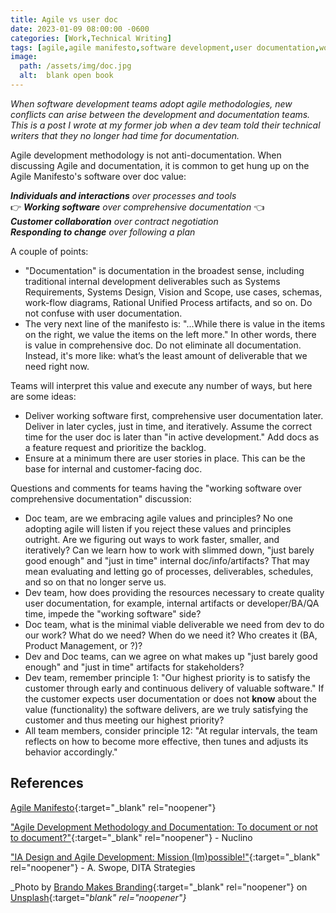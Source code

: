 ```yaml
---
title: Agile vs user doc
date: 2023-01-09 08:00:00 -0600
categories: [Work,Technical Writing]
tags: [agile,agile manifesto,software development,user documentation,work]  # TAG names should always be lowercase
image:  
  path: /assets/img/doc.jpg
  alt:  blank open book
---
```

<!-- excerpt -->
*When software development teams adopt agile methodologies, new conflicts can arise between the development and documentation teams. This is a post I wrote at my former job when a dev team told their technical writers that they no longer had time for documentation.*
  
Agile development methodology is not anti-documentation. When discussing Agile and documentation, it is common to get hung up on the Agile Manifesto's software over doc value:

***Individuals and interactions** over processes and tools* <br>
:point_right: ***Working software** over comprehensive documentation* :point_left: <br>
***Customer collaboration** over contract negotiation* <br>
***Responding to change** over following a plan*

A couple of points:
- "Documentation" is documentation in the broadest sense, including traditional internal development deliverables such as Systems Requirements, Systems Design, Vision and Scope, use cases, schemas, work-flow diagrams, Rational Unified Process artifacts, and so on. Do not confuse with user documentation.
- The very next line of the manifesto is: "...While there is value in the items on the right, we value the items on the left more." In other words, there is value in comprehensive doc. Do not eliminate all documentation. Instead, it's more like: what’s the least amount of deliverable that we need right now.

Teams will interpret this value and execute any number of ways, but here are some ideas: 
- Deliver working software first, comprehensive user documentation later. Deliver in later cycles, just in time, and iteratively. Assume the correct time for the user doc is later than "in active development." Add docs as a feature request and prioritize the backlog.
- Ensure at a minimum there are user stories in place. This can be the base for internal and customer-facing doc.

Questions and comments for teams having the "working software over comprehensive documentation" discussion: 
- Doc team, are we embracing agile values and principles? No one adopting agile will listen if you reject these values and principles outright. Are we figuring out ways to work faster, smaller, and iteratively? Can we learn how to work with slimmed down, "just barely good enough" and "just in time" internal doc/info/artifacts? That may mean evaluating and letting go of processes, deliverables, schedules, and so on that no longer serve us. 
- Dev team, how does providing the resources necessary to create quality user documentation, for example, internal artifacts or developer/BA/QA time, impede the "working software" side?
- Doc team, what is the minimal viable deliverable we need from dev to do our work? What do we need? When do we need it? Who creates it (BA, Product Management, or ?)? 
- Dev and Doc teams, can we agree on what makes up "just barely good enough" and "just in time" artifacts for stakeholders?
- Dev team, remember principle 1: "Our highest priority is to satisfy the customer through early and continuous delivery of valuable software." If the customer expects user documentation or does not **know** about the value (functionality) the software delivers, are we truly satisfying the customer and thus meeting our highest priority? 
- All team members, consider principle 12: "At regular intervals, the team reflects on how to become more effective, then tunes and adjusts its behavior accordingly."

## References
[Agile Manifesto](https://agilemanifesto.org/){:target="_blank" rel="noopener"}

["Agile Development Methodology and Documentation: To document or not to document?"](https://www.nuclino.com/articles/agile-documentation){:target="_blank" rel="noopener"} - Nuclino

["IA Design and Agile Development: Mission (Im)possible!"](https://www.ditastrategies.com/media/ia-design-and-agile-development-mission-impossible){:target="_blank" rel="noopener"} - A. Swope, DITA Strategies

_Photo by [Brando Makes Branding](https://unsplash.com/pt-br/@brandomakesbranding?utm_source=unsplash&utm_medium=referral&utm_content=creditCopyText){:target="_blank" rel="noopener"} on [Unsplash](https://unsplash.com/images/things/book?utm_source=unsplash&utm_medium=referral&utm_content=creditCopyText){:target="_blank" rel="noopener"}_